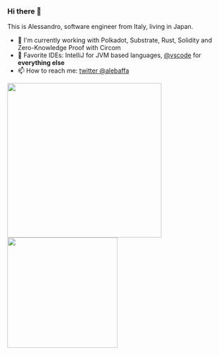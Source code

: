 ### Hi there 👋

This is Alessandro, software engineer from Italy, living in Japan.

- 🔭 I'm currently working with Polkadot, Substrate, Rust, Solidity and Zero-Knowledge Proof with Circom
- 📝 Favorite IDEs: IntelliJ for JVM based languages, [@vscode](https://github.com/microsoft/vscode) for **everything else**
- 📫 How to reach me: [twitter @alebaffa](https://twitter.com/alebaffa/)
<!--
**alebaffa/alebaffa** is a ✨ _special_ ✨ repository because its `README.md` (this file) appears on your GitHub profile.

Here are some ideas to get you started:

- 🔭 I’m currently working with @corda blockchain
- 🌱 I’m currently learning @ipfs 
- 👯 I’m looking to collaborate on ...
- 🤔 I’m looking for help with ...
- 💬 Ask me about 
- 📫 How to reach me: ...
- 😄 Pronouns: ...
- ⚡ Fun fact: ...
-->

<img align="left" width="350" src="https://github-readme-stats.vercel.app/api?username=alebaffa&show_icons=true&icon_color=0366d6&text_color=24292e&bg_color=ffffff&hide_title=true" />
<img align="left" width="250" src="https://www.gitpoap.io/_next/image?url=https%3A%2F%2Fassets.poap.xyz%2Fgitpoap-2022-ethereumorg-contributor-2022-logo-1649270203770.png&w=384&q=75" />

